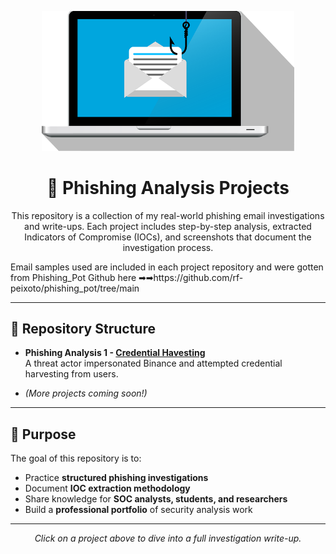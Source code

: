 <p align="center">
  <img src="Images/Phishing_banner.png" alt="Phishing Analysis Banner" width="80%">
</p>

<h1 align="center">🎣 Phishing Analysis Projects</h1>

<p align="center">
This repository is a collection of my real-world phishing email investigations and write-ups.  
Each project includes step-by-step analysis, extracted Indicators of Compromise (IOCs),  
and screenshots that document the investigation process.
</p>
<p> Email samples used are included in each project repository and were gotten from Phishing_Pot Github here ➡➡https://github.com/rf-peixoto/phishing_pot/tree/main </p>

---

## 📂 Repository Structure

- **Phishing Analysis 1 - [Credential Havesting](https://github.com/Dacodemaniac/Phishing-Analysis-Projects/tree/main/Phishing%20Analysis%201%20-%20%5BCredential%20Havesting%5D)**  
  A threat actor impersonated Binance and attempted credential harvesting from users.

- *(More projects coming soon!)*

---

## 🎯 Purpose

The goal of this repository is to:

- Practice **structured phishing investigations**  
- Document **IOC extraction methodology**  
- Share knowledge for **SOC analysts, students, and researchers**  
- Build a **professional portfolio** of security analysis work  

---

<p align="center">
  <i>Click on a project above to dive into a full investigation write-up.</i>
</p>
